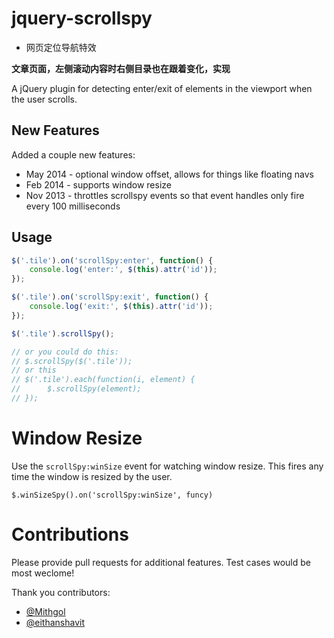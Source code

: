 # jquery-scrollspy

* 网页定位导航特效 

**文章页面，左侧滚动内容时右侧目录也在跟着变化，实现**

A jQuery plugin for detecting enter/exit of elements in the viewport when the user scrolls.

## New Features

Added a couple new features:

 * May 2014 - optional window offset, allows for things like floating navs
 * Feb 2014 - supports window resize
 * Nov 2013 - throttles scrollspy events so that event handles only fire every 100 milliseconds

## Usage

```js
$('.tile').on('scrollSpy:enter', function() {
	console.log('enter:', $(this).attr('id'));
});

$('.tile').on('scrollSpy:exit', function() {
	console.log('exit:', $(this).attr('id'));
});

$('.tile').scrollSpy();

// or you could do this:
// $.scrollSpy($('.tile'));
// or this
// $('.tile').each(function(i, element) {
// 		$.scrollSpy(element);
// });

```

# Window Resize

Use the ```scrollSpy:winSize``` event for watching window resize.  This fires any time the window is resized by the user.

```
$.winSizeSpy().on('scrollSpy:winSize', funcy)
```

# Contributions

Please provide pull requests for additional features.  Test cases would be most weclome!

Thank you contributors:

 * [@Mithgol](https://github.com/Mithgol)
 * [@eithanshavit](https://github.com/eithanshavit)
